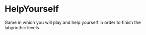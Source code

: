 # HelpYourself
Game in which you will play and help yourself in order to finish the labyrinthic levels

